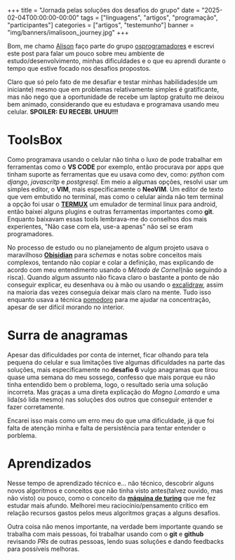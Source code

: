+++
title = "Jornada pelas soluções dos desafios do grupo"
date = "2025-02-04T00:00:00-00:00"
tags = ["linguagens", "artigos", "programação", "participantes"]
categories = ["artigos", "testemunho"]
banner = "img/banners/imalisoon_journey.jpg"
+++

Bom, me chamo [Alison](https://github.com/imalisoon) faço parte do grupo [osprogramadores](https://t.me/osprogramadores) e escrevi este post para falar um pouco sobre meu ambiente de estudo/desenvolvimento, minhas dificuldades e o que eu aprendi durante o tempo que estive focado nos desafios propostos.

Claro que só pelo fato de me desafiar e testar minhas habilidades(de um iniciante) mesmo que em problemas relativamente simples é gratificante, mas não nego que a oportunidade de recebe um laptop gratuito me deixou bem animado, considerando que eu estudava e programava usando meu celular. **SPOILER: EU RECEBI. UHUU!!!**

# ToolsBox
Como programava usando o celular não tinha o luxo de pode trabalhar em ferramentas como o **VS CODE** por exemplo, então procurava por apps que tinham suporte as ferramentas que eu usava como dev, como: *python* com *django*, *javascritp* e *postgresql*. Em meio a algumas opções, resolvi usar um simples editor, o **VIM**, mais especificamente o **NeoVIM**. Um editor de texto que vem embutido no terminal, mas como o celular ainda não tem terminal a opção foi usar o [**TERMUX**](https://play.google.com/store/apps/details?id=com.termux) um emulador de terminal linux para android, então baixei alguns plugins e outras ferramentas importantes como **git**. Enquanto baixavam essas tools lembrava-me do conselhos dos mais experientes, "Não case com ela, use-a apenas" não sei se eram programadores.

No processo de estudo ou no planejamento de algum projeto usava o maravilhoso [**Obisidian**](https://obsidian.md) para *schemas* e notas sobre conceitos mais complexos, tentando não copiar e colar a definição, mas explicando de acordo com meu entendimento usando o *Método de Cornel*(não seguindo a risca). Quando algum assunto não ficava claro o bastante a ponto de não conseguir explicar, eu desenhava ou à mão ou usando o [excalidraw](https://excralidraw.com), assim na maioria das vezes conseguia deixar mais claro na mente. Tudo isso enquanto usava a técnica [pomodoro](https://pt.m.wikipedia.org/wiki/T%C3%A9cnica_pomodoro) para me ajudar na concentração, apesar de ser difícil morando no interior.

# Surra de anagramas
Apesar das dificuldades por conta de internet, ficar olhando para tela pequena do celular e sua limitações tive algumas dificuldades na parte das soluções, mais especificamente no **desafio 6** vulgo anagramas que tirou quase uma semana do meu sossego, confesso que mais porque eu não tinha entendido bem o problema, logo, o resultado seria uma solução incorreta. Mas graças a uma direta explicação do *Magno Lomardo* e uma lida(só lida mesmo) nas soluções dos outros que conseguir entender e fazer corretamente.

Encarei isso mais como um erro meu do que uma dificuldade, já que foi falta de atenção minha e falta de persistência para tentar entender o porblema.

# Aprendizados
Nesse tempo de aprendizado técnico e... não técnico, descobrir alguns novos algoritmos e conceitos que não tinha visto antes(talvez ouvido, mas não visto) ou pouco, como o conceito da [**máquina de turing**](https://pt.m.wikipedia.org/wiki/M%C3%A1quina_de_Turing) que me fez estudar mais afundo. Melhorei meu raciocínio/pensamento crítico em relação recursos gastos pelos meus algoritmos graças a alguns desafios.

Outra coisa não menos importante, na verdade bem importante quando se trabalha com mais pessoas, foi trabalhar usando com o **git** e **github** revisando *PRs* de outras pessoas, lendo suas soluções e dando feedbacks para possíveis melhoras.
